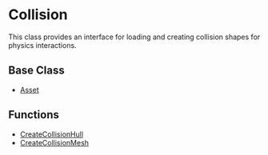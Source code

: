 # Collision
This class provides an interface for loading and creating collision shapes for physics interactions.

## Base Class ##
- [Asset](CPP_Asset.md)

## Functions ##
- [CreateCollisionHull](CPP_CreateCollisionHull.md)
- [CreateCollisionMesh](CPP_CreateCollisionMesh.md)
